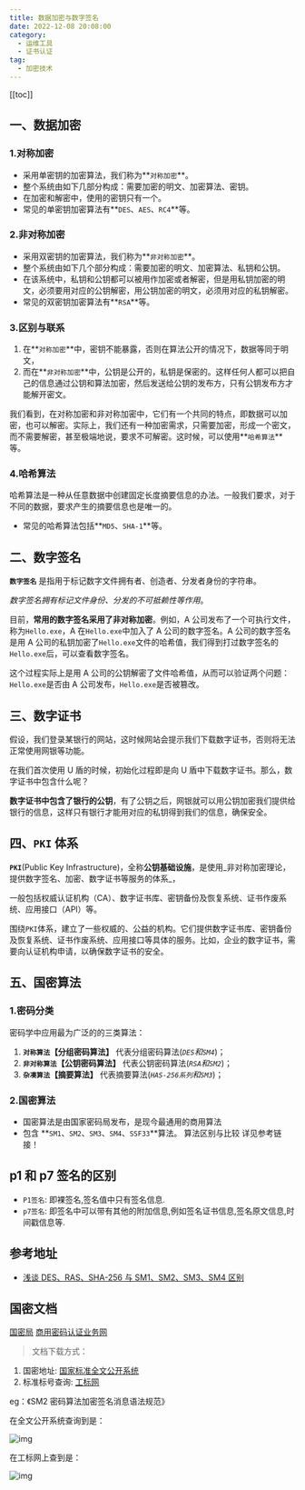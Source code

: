 ```yaml
---
title: 数据加密与数字签名
date: 2022-12-08 20:08:00
category: 
  - 运维工具
  - 证书认证
tag: 
  - 加密技术
---
```


<!-- more -->

[[toc]]

## 一、数据加密

### 1.对称加密

- 采用单密钥的加密算法，我们称为**`对称加密`**。
- 整个系统由如下几部分构成：需要加密的明文、加密算法、密钥。
- 在加密和解密中，使用的密钥只有一个。
- 常见的单密钥加密算法有**`DES`、`AES`、`RC4`**等。

### 2.非对称加密

- 采用双密钥的加密算法，我们称为**`非对称加密`**。
- 整个系统由如下几个部分构成：需要加密的明文、加密算法、私钥和公钥。
- 在该系统中，私钥和公钥都可以被用作加密或者解密，但是用私钥加密的明文，必须要用对应的公钥解密，用公钥加密的明文，必须用对应的私钥解密。
- 常见的双密钥加密算法有**`RSA`**等。

### 3.区别与联系

1. 在**`对称加密`**中，密钥不能暴露，否则在算法公开的情况下，数据等同于明文，
2. 而在**`非对称加密`**中，公钥是公开的，私钥是保密的。这样任何人都可以把自己的信息通过公钥和算法加密，然后发送给公钥的发布方，只有公钥发布方才能解开密文。

我们看到，在对称加密和非对称加密中，它们有一个共同的特点，即数据可以加密，也可以解密。实际上，我们还有一种加密需求，只需要加密，形成一个密文，而不需要解密，甚至极端地说，要求不可解密。这时候，可以使用**`哈希算法`**等。

### 4.哈希算法

哈希算法是一种从任意数据中创建固定长度摘要信息的办法。一般我们要求，对于不同的数据，要求产生的摘要信息也是唯一的。

- 常见的哈希算法包括**`MD5`、`SHA-1`**等。

## 二、数字签名

**`数字签名`** 是指用于标记数字文件拥有者、创造者、分发者身份的字符串。

_数字签名拥有标记文件身份、分发的不可抵赖性等作用_。

目前，**常用的数字签名采用了非对称加密**。例如，A 公司发布了一个可执行文件，称为`Hello.exe`，A 在`Hello.exe`中加入了 A 公司的数字签名。A 公司的数字签名是用 A 公司的私钥加密了`Hello.exe`文件的哈希值，我们得到打过数字签名的`Hello.exe`后，可以查看数字签名。

这个过程实际上是用 A 公司的公钥解密了文件哈希值，从而可以验证两个问题：`Hello.exe`是否由 A 公司发布，`Hello.exe`是否被篡改。

## 三、数字证书

假设，我们登录某银行的网站，这时候网站会提示我们下载数字证书，否则将无法正常使用网银等功能。

在我们首次使用 U 盾的时候，初始化过程即是向 U 盾中下载数字证书。那么，数字证书中包含什么呢？

**数字证书中包含了银行的公钥**，有了公钥之后，网银就可以用公钥加密我们提供给银行的信息，这样只有银行才能用对应的私钥得到我们的信息，确保安全。

## 四、`PKI` 体系

**`PKI`**(Public Key Infrastructure)，全称**公钥基础设施**，是使用_非对称加密理论，提供数字签名、加密、数字证书等服务的体系_，

一般包括权威认证机构（CA）、数字证书库、密钥备份及恢复系统、证书作废系统、应用接口（API）等。

围绕`PKI`体系，建立了一些权威的、公益的机构。它们提供数字证书库、密钥备份及恢复系统、证书作废系统、应用接口等具体的服务。比如，企业的数字证书，需要向认证机构申请，以确保数字证书的安全。

## 五、国密算法

### 1.密码分类

密码学中应用最为广泛的的三类算法：

1. **`对称算法`【分组密码算法】** 代表分组密码算法(_`DES`和`SM4`_)；
2. **`非对称算法`【公钥密码算法】** 代表公钥密码算法(_`RSA`和`SM2`_)；
3. **`杂凑算法`【摘要算法】** 代表摘要算法(_`HAS-256系列`和`SM3`_)；

### 2.国密算法

- 国密算法是由国家密码局发布，是现今最通用的商用算法
- 包含 **`SM1`、`SM2`、`SM3`、`SM4`、`SSF33`**算法。
  算法区别与比较 详见参考链接！

## p1 和 p7 签名的区别

- `P1签名`: 即裸签名,签名值中只有签名信息.
- `p7签名`: 即签名中可以带有其他的附加信息,例如签名证书信息,签名原文信息,时间戳信息等.

## 参考地址

- [浅谈 DES、RAS、SHA-256 与 SM1、SM2、SM3、SM4 区别](https://blog.csdn.net/jambeau/article/details/99761661)

## 国密文档

[国密局](https://sca.gov.cn/sca/index.shtml)
[商用密码认证业务网](http://service.scctc.org.cn/download/other/passwordproduct/list-c18.html)

> 文档下载方式：

1. 国密地址: [国家标准全文公开系统](http://openstd.samr.gov.cn/)
2. 标准标号查询: [工标网](http://www.csres.com/)

eg：《SM2 密码算法加密签名消息语法规范》

在全文公开系统查询到是：

![img](https://img2020.cnblogs.com/blog/727485/202107/727485-20210722112719321-1021243829.png)

在工标网上查到是：

![img](https://img2020.cnblogs.com/blog/727485/202107/727485-20210722112757901-1305016382.png)

